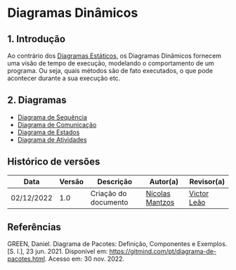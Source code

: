 # Diagramas Dinâmicos

## 1. Introdução
Ao contrário dos [Diagramas Estáticos](modelagem/iniciativas_extras/diagramas_estaticos.md), os Diagramas Dinâmicos fornecem uma visão de tempo de execução, modelando o comportamento de um programa. Ou seja, quais métodos são de fato executados, o que pode acontecer durante a sua execução etc.

## 2. Diagramas

- [Diagrama de Sequência](https://unbarqdsw2022-2.github.io/2022.2_G5_SoftSteakHouse/#/modelagem/diagramas_dinamicos/diagrama-sequencia)
- [Diagrama de Comunicação](https://unbarqdsw2022-2.github.io/2022.2_G5_SoftSteakHouse/#/modelagem/diagramas_dinamicos/comunicacao)
- [Diagrama de Estados]()
- [Diagrama de Atividades](https://unbarqdsw2022-2.github.io/2022.2_G5_SoftSteakHouse/#/modelagem/diagramas_dinamicos/comunicacao)


## Histórico de versões
| Data       | Versão |      Descrição       | Autor(a)                                      | Revisor(a) |
|------------| ------ | -------------------- |-----------------------------------------------|------------|
| 02/12/2022 | 1.0    | Criação do documento | [Nícolas Mantzos](https://github.com/ngm1450) | [Victor Leão](https://github.com/victorleaoo) |

## Referências

GREEN, Daniel. Diagrama de Pacotes: Definição, Componentes e Exemplos. [S. l.], 23 jun. 2021. Disponível em: https://gitmind.com/pt/diagrama-de-pacotes.html. Acesso em: 30 nov. 2022.